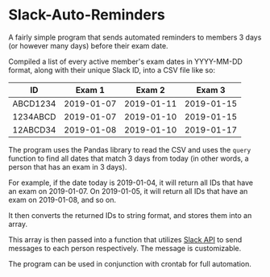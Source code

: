 # Slack-Auto-Reminders
A fairly simple program that sends automated reminders to members 3 days (or however many days) before their exam date.

Compiled a list of every active member's exam dates in YYYY-MM-DD format, along with their unique Slack ID, into a CSV file like so:

| ID        | Exam 1      | Exam 2      | Exam 3      |
|---------- |------------ |------------ | ------------|
| ABCD1234  | 2019-01-07  | 2019-01-11  | 2019-01-15  |
| 1234ABCD  | 2019-01-07  | 2019-01-10  | 2019-01-15  |
| 12ABCD34  | 2019-01-08  | 2019-01-10  | 2019-01-17  |

The program uses the Pandas library to read the CSV and uses the ```query``` function to find all dates that match 3 days from today (in other words, a person that has an exam in 3 days). 

For example, if the date today is 2019-01-04, it will return all IDs that have an exam on 2019-01-07. On 2019-01-05, it will return all IDs that have an exam on 2019-01-08, and so on.

It then converts the returned IDs to string format, and stores them into an array.

This array is then passed into a function that utilizes <a href="https://github.com/slackapi/python-slackclient">Slack API</a>  to send messages to each person respectively. The message is customizable.

The program can be used in conjunction with crontab for full automation.
